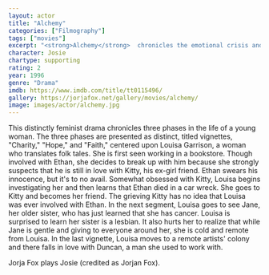 ```yaml
---
layout: actor
title: "Alchemy"
categories: ["Filmography"]
tags: ["movies"]
excerpt: "<strong>Alchemy</strong>  chronicles the emotional crisis and inner journey of a young woman as she pieces together her life–and her art."
character: Josie
chartype: supporting
rating: 2
year: 1996
genre: "Drama"
imdb: https://www.imdb.com/title/tt0115496/
gallery: https://jorjafox.net/gallery/movies/alchemy/
image: images/actor/alchemy.jpg
---
```


This distinctly feminist drama chronicles three phases in the life of a young woman. The three phases are presented as distinct, titled vignettes, "Charity," "Hope," and "Faith," centered upon Louisa Garrison, a woman who translates folk tales. She is first seen working in a bookstore. Though involved with Ethan, she decides to break up with him because she strongly suspects that he is still in love with Kitty, his ex-girl friend. Ethan swears his innocence, but it's to no avail. Somewhat obsessed with Kitty, Louisa begins investigating her and then learns that Ethan died in a car wreck. She goes to Kitty and becomes her friend. The grieving Kitty has no idea that Louisa was ever involved with Ethan. In the next segment, Louisa goes to see Jane, her older sister, who has just learned that she has cancer. Louisa is surprised to learn her sister is a lesbian. It also hurts her to realize that while Jane is gentle and giving to everyone around her, she is cold and remote from Louisa. In the last vignette, Louisa moves to a remote artists' colony and there falls in love with Duncan, a man she used to work with.

Jorja Fox plays Josie (credited as Jorjan Fox).
